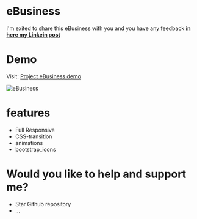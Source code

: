 # eBusiness
 I'm exited to share this eBusiness with you and you have any feedback [**in here my Linkein post**](https://www.linkedin.com/in/marouf-ebrahimi-7b6312237)

 # Demo
 Visit: [Project eBusiness demo](https://maroufebrahimi.github.io/eBusiness/)

![eBusiness](https://user-images.githubusercontent.com/104528241/183266500-23e8e5c6-ae35-44ec-8776-3f2f0f6476b2.PNG)

# features
* Full Responsive
* CSS-transition
* animations
* bootstrap_icons


# Would you like to help and support me?
* Star Github repository
* ...
